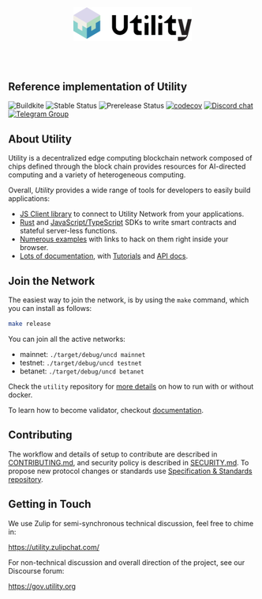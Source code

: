 <br />
<br />

<p align="center">
<img src="docs/images/logo.svg" width="240">
</p>

<br />
<br />

## Reference implementation of Utility

![Buildkite](https://img.shields.io/buildkite/0eae07525f8e44a19b48fa937813e2c21ee04aa351361cd851)
![Stable Status][stable-release]
![Prerelease Status][prerelease]
[![codecov][codecov-badge]][codecov-url]
[![Discord chat][discord-badge]][discord-url]
[![Telegram Group][telegram-badge]][telegram-url]

[stable-release]: https://img.shields.io/github/v/release/utnet-org/utility?label=stable
[prerelease]: https://img.shields.io/github/v/release/utnet-org/utility?include_prereleases&label=prerelease
[ci-badge-master]: https://badge.buildkite.com/a81147cb62c585cc434459eedd1d25e521453120ead9ee6c64.svg?branch=master
[ci-url]: https://buildkite.com/utnet-org/utility
[codecov-badge]: https://codecov.io/gh/utnet-org/utility/branch/master/graph/badge.svg
[codecov-url]: https://codecov.io/gh/utnet-org/utility
[discord-badge]: https://img.shields.io/discord/1039485032772947978.svg
[discord-url]: https://discord.gg/x97hvFTv
[telegram-badge]: https://cdn.jsdelivr.net/gh/Patrolavia/telegram-badge@8fe3382b3fd3a1c533ba270e608035a27e430c2e/chat.svg
[telegram-url]: https://t.me/UtilityNetorg

## About Utility

Utility is a decentralized edge computing blockchain network composed of chips defined through the block chain provides resources for AI-directed computing and a variety of heterogeneous computing.

Overall, *Utility* provides a wide range of tools for developers to easily build applications:
 - [JS Client library][js-api] to connect to Utility Network from your applications.
 - [Rust][rust-sdk] and [JavaScript/TypeScript][js-sdk] SDKs to write smart contracts and stateful server-less functions.
 - [Numerous examples][examples-url] with links to hack on them right inside your browser.
 - [Lots of documentation][docs-url], with [Tutorials][tutorials-url] and [API docs][api-docs-url].

[js-api]: https://github.com/utnet-org/unc-api-js
[rust-sdk]: https://github.com/utnet-org/unc-sdk-rs
[js-sdk]: https://github.com/utnet-org/unc-sdk-js
[examples-url]: https://utnet.org
[docs-url]: https://utnet.org/developers/docs
[tutorials-url]: https://utnet.org/developers/docs
[api-docs-url]: https://utnet.org/developers/docs

## Join the Network

The easiest way to join the network, is by using the `make` command, which you can install as follows:

```bash
make release
```

You can join all the active networks:
* mainnet: `./target/debug/uncd mainnet`
* testnet: `./target/debug/uncd testnet`
* betanet: `./target/debug/uncd betanet`

Check the `utility` repository for [more details](https://github.com/utnet-org/utility/) on how to run with or without docker.

To learn how to become validator, checkout [documentation](https://utnet.org/developers/docs).

## Contributing

The workflow and details of setup to contribute are described in [CONTRIBUTING.md](CONTRIBUTING.md), and security policy is described in [SECURITY.md](SECURITY.md).
To propose new protocol changes or standards use [Specification & Standards repository](https://github.com/utnet-org/utility/).

## Getting in Touch

We use Zulip for semi-synchronous technical discussion, feel free to chime in:

https://utility.zulipchat.com/

For non-technical discussion and overall direction of the project, see our Discourse forum:

https://gov.utility.org
